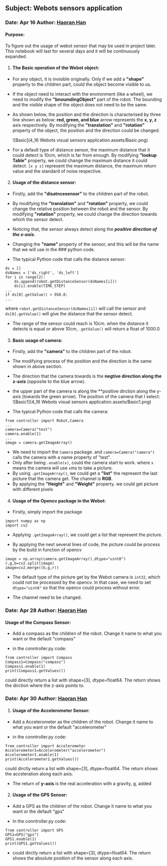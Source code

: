 ## Subject: Webots sensors application

### Date:  Apr 16   Author: <u>Haoran Han</u>

#### Purpose: 

To figure out the usage of webot sensor that may be used in project later. This notebook will last for several days and it will be continuously expanded.

1. #### The Basic operation of the Webot object:

- For any object, it is invisible originally. Only if we add a **"shape"** property to the children part, could the object become visible to us.

- If the object need to interact with the environment (like a wheel), we need to modify the **"bnoumdingObject"** part of the robot. The bounding and the visible shape of the object does not need to be the same.

- As shown below, the position and the direction is characterised by three line shown as below: **red, green, and blue** arrow represents the **x, y, z** axis respectively. By modifying the **"translation"** and **"rotation"** property of the object, the position and the direction could be changed.

   ![Basic](4_16 Webots visual sensors application.assets/Basic.png)
  

- For a default type of distance sensor, the maximum distance that it could detect is 10cm, which is far from enough. By modifying **"lookup Table"** property, we could change the maximum distance it could detect. `[x y z]` represent the maximum distance, the maximum return value and the standard of noise respective.

2. #### Usage of the distance sensor:

- Firstly, add the **"disatncesensor"** to the children part of the robot.

- By modifying the **"translation"** and **"rotation"** property, we could change the relative position between the robot and the sensor. By modifying **"rotation"** property, we could change the direction towards which the sensor detect. 

- Noticing that, the sensor always detect along the **_positive direction of the x-axis_**.

- Changing the **"name"** property of the sensor, and this will be the name that we will use in the ### python code. 

- The typical Python code that calls the distance sensor:
```
ds = []
dsNames = ['ds_right', 'ds_left']
for i in range(2):
    ds.append(robot.getDistanceSensor(dsNames[i]))
    ds[i].enable(TIME_STEP)
...
if ds[0].getValue() > 950.0:
...
```
where `robot.getDistanceSensor(dsNames[i])` will call the sensor and `ds[0].getValue()` will give the distance that the sensor detect.

- The range of the sensor could reach is 10cm. when the distance it detects is equal or above 10cm, `.getValue()` will return a float of 1000.0

3. #### Basic usage of camera:

- Firstly, add the **"camera"** to the children part of the robot.

- The modifying process of the position and the direction is the same shown in above section.

- The direction that the camera towards is the **negtive direction along the z-axis** (opposite to the blue arrow).

- the upper part of the camera is along the **positive dirction along the y-axis (towards the green arrow). The position of the camera that I select:
![Basic1](4_16 Webots visual sensors application.assets/Basic1.png)

- The typical Python code that calls the camera:
```
from controller import Robot,Camera
...
camera=Camera("test")
camera.enable(1)
...
image = camera.getImageArray()
```

- We need to import the `Camera` package. and  `camera=Camera("camera")`  calls the camera with a name property of "test". 
- Only after being `.enable(x)`, could the camera start to work. where `x` means the camera will use `x`ms to take a picture.
- By using `.getImageArray()`, we could get a **"list"** the represent the last picture that the camera get. The channel is **RGB**.
- By applying the **"Height"** and **"Weight"** property. we could get picture with different pixels 



4. #### Usage of the Opencv package in the Webot:

- Firstly, simply import the package
```
import numpy as np
import cv2
```

- Applying `.getImageArray()`, we could get a list that represent the picture.

- By applying the next several lines of code, the picture could be process by the build in function of opencv
```
image = np.array(camera.getImageArray(),dtype="uint8")
r,g,b=cv2.split(image)
image=cv2.merge((b,g,r))
```

- The default type of the picture get by the Webot camera is `int32`, which could not be processed by the opencv. In that case, we need to set `dtype="uint8"` so that the opencv could process without error.

- The channel need to be changed.



### Date:  Apr 28   Author: <u>Haoran Han</u>

#### Usage of the Compass Sensor:

- Add a compass as the children of the robot. Change it name to what you want or the default "compass"

- in the conntroller.py code:
```
from controller import Compass
Compass1=Compass("compass")
Compass1.enable(1)
print(Compass1.getValues())
```
could directly return a list with shape=[3], dtype=float64. The return shows the dirction where the z-axis points to.



### Date:  Apr 30   Author: <u>Haoran Han</u>

1. #### Usage of the Accelerometer Sensor:

- Add a Accelerometer as the children of the robot. Change it name to what you want or the default "accelerometer"

- in the conntroller.py code:

```
from controller import Accelerometer
Accelerometer1=Accelerometer("accelerometer")
Accelerometer1.enable(1)
print(Accelerometer1.getValues())
```
could dirctly return a list with shape=[3], dtype=float64. The return shows the acceleration along each axis.

- The return of **y-axis** is  the real acceleration with a gravity, g, added

2. #### Usage of the GPS Sensor:

- Add a GPS as the children of the robot. Change it name to what you want or the default "gps"

- In the conntroller.py code:
```
from controller import GPS
GPS1=GPS("gps")
GPS1.enable(1)
print(GPS1.getValues())
```

- could dirctly return a list with shape=[3], dtype=float64. The return shows the absolute position of the sensor along each axis.